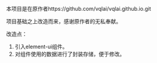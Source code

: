 本项目是在原作者https://github.com/vqlai/vqlai.github.io.git

项目基础之上改造而来，感谢原作者的无私奉献。

改造点：

1. 引入element-ui组件。
2. 对组件使用的数据进行了封装存储，便于修改。